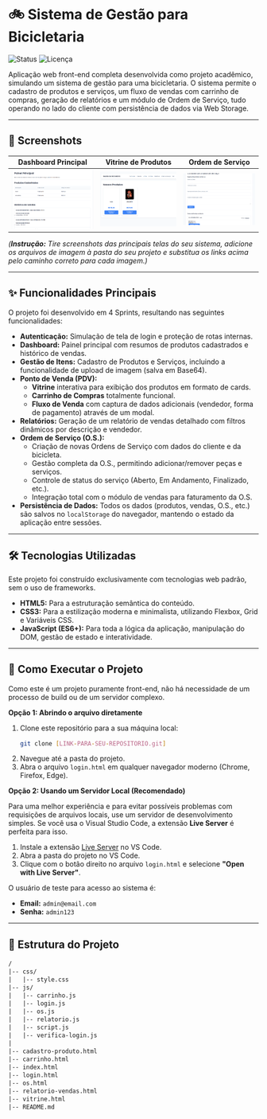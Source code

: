# 🚲 Sistema de Gestão para Bicicletaria

![Status](https://img.shields.io/badge/status-concluído-brightgreen)
![Licença](https://img.shields.io/badge/licença-MIT-blue)

Aplicação web front-end completa desenvolvida como projeto acadêmico, simulando um sistema de gestão para uma bicicletaria. O sistema permite o cadastro de produtos e serviços, um fluxo de vendas com carrinho de compras, geração de relatórios e um módulo de Ordem de Serviço, tudo operando no lado do cliente com persistência de dados via Web Storage.

---

## 📸 Screenshots

| Dashboard Principal | Vitrine de Produtos | Ordem de Serviço |
| :---: | :---: | :---: |
| ![Dashboard](img/image.png) | ![Vitrine](img/imagecopy.png) | ![Ordem de Serviço](img/imagecopy2.png) |

*(**Instrução:** Tire screenshots das principais telas do seu sistema, adicione os arquivos de imagem à pasta do seu projeto e substitua os links acima pelo caminho correto para cada imagem.)*

---

## ✨ Funcionalidades Principais

O projeto foi desenvolvido em 4 Sprints, resultando nas seguintes funcionalidades:

* **Autenticação:** Simulação de tela de login e proteção de rotas internas.
* **Dashboard:** Painel principal com resumos de produtos cadastrados e histórico de vendas.
* **Gestão de Itens:** Cadastro de Produtos e Serviços, incluindo a funcionalidade de upload de imagem (salva em Base64).
* **Ponto de Venda (PDV):**
    * **Vitrine** interativa para exibição dos produtos em formato de cards.
    * **Carrinho de Compras** totalmente funcional.
    * **Fluxo de Venda** com captura de dados adicionais (vendedor, forma de pagamento) através de um modal.
* **Relatórios:** Geração de um relatório de vendas detalhado com filtros dinâmicos por descrição e vendedor.
* **Ordem de Serviço (O.S.):**
    * Criação de novas Ordens de Serviço com dados do cliente e da bicicleta.
    * Gestão completa da O.S., permitindo adicionar/remover peças e serviços.
    * Controle de status do serviço (Aberto, Em Andamento, Finalizado, etc.).
    * Integração total com o módulo de vendas para faturamento da O.S.
* **Persistência de Dados:** Todos os dados (produtos, vendas, O.S., etc.) são salvos no `localStorage` do navegador, mantendo o estado da aplicação entre sessões.

---

## 🛠️ Tecnologias Utilizadas

Este projeto foi construído exclusivamente com tecnologias web padrão, sem o uso de frameworks.

* **HTML5:** Para a estruturação semântica do conteúdo.
* **CSS3:** Para a estilização moderna e minimalista, utilizando Flexbox, Grid e Variáveis CSS.
* **JavaScript (ES6+):** Para toda a lógica da aplicação, manipulação do DOM, gestão de estado e interatividade.

---

## 🚀 Como Executar o Projeto

Como este é um projeto puramente front-end, não há necessidade de um processo de build ou de um servidor complexo.

**Opção 1: Abrindo o arquivo diretamente**

1.  Clone este repositório para a sua máquina local:
    ```bash
    git clone [LINK-PARA-SEU-REPOSITORIO.git]
    ```
2.  Navegue até a pasta do projeto.
3.  Abra o arquivo `login.html` em qualquer navegador moderno (Chrome, Firefox, Edge).

**Opção 2: Usando um Servidor Local (Recomendado)**

Para uma melhor experiência e para evitar possíveis problemas com requisições de arquivos locais, use um servidor de desenvolvimento simples. Se você usa o Visual Studio Code, a extensão **Live Server** é perfeita para isso.

1.  Instale a extensão [Live Server](https://marketplace.visualstudio.com/items?itemName=ritwickdey.LiveServer) no VS Code.
2.  Abra a pasta do projeto no VS Code.
3.  Clique com o botão direito no arquivo `login.html` e selecione **"Open with Live Server"**.

O usuário de teste para acesso ao sistema é:
* **Email:** `admin@email.com`
* **Senha:** `admin123`

---

## 📁 Estrutura do Projeto

```
/
|-- css/
|   |-- style.css
|-- js/
|   |-- carrinho.js
|   |-- login.js
|   |-- os.js
|   |-- relatorio.js
|   |-- script.js
|   |-- verifica-login.js
|
|-- cadastro-produto.html
|-- carrinho.html
|-- index.html
|-- login.html
|-- os.html
|-- relatorio-vendas.html
|-- vitrine.html
|-- README.md
```
